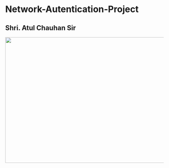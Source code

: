 # Network-Autentication-Project
## Shri. Atul Chauhan Sir 
<img src="https://user-images.githubusercontent.com/75934644/159412576-82d30500-bbd3-49df-94e6-9c63bcc7f9cf.PNG" width="700" height="400" align="centre">
